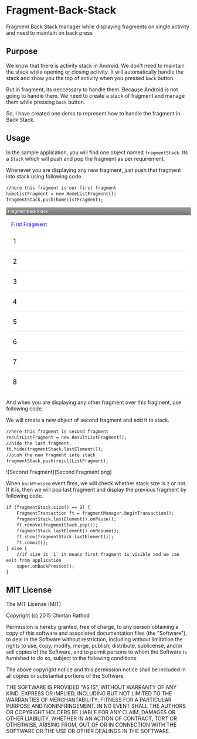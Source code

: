 Fragment-Back-Stack
===================

Fragment Back Stack manager while displaying fragments on single activity and need to maintain on back press

Purpose
-------------

We know that there is activity stack in Android. We don't need to maintain the stack while opening or closing
activity. It will automatically handle the stack and show you the top of activity when you pressed `back` button.

But in fragment, its neccessary to handle them. Because Android is not going to handle them. We need to create
a stack of fragment and manage them while pressing `back` button.

So, I have created one demo to represent how to handle the fragment in Back Stack.

Usage
-------------

In the sample application, you will find one object named `fragmentStack`. Its a `Stack` which will
push and pop the fragment as per requirement.

Whenever you are displaying any new fragment, just push that fragment into stack using following code.

    //here this fragment is our first fragment
    homeListFragment = new HomeListFragment();
    fragmentStack.push(homeListFragment);
    
![First Fragment](FirstFragment.png)
    
And when you are displaying any other fragment over this fragment, use following code.

We will create a new object of second fragment and add it to stack.

    //here this fragment is second fragment
    resultListFragment = new ResultListFragment();
    //hide the last fragment
    ft.hide(fragmentStack.lastElement());
    //push the new fragment into stack
    fragmentStack.push(resultListFragment);
		
![Second Fragment](Second Fragment.png)
	
When `backPressed` event fires, we will check whether stack size is `2` or not. If it is, then we will pop last 
fragment and display the previous fragment by following code.

    if (fragmentStack.size() == 2) {
        FragmentTransaction ft = fragmentManager.beginTransaction();
        fragmentStack.lastElement().onPause();
        ft.remove(fragmentStack.pop());
        fragmentStack.lastElement().onResume();
        ft.show(fragmentStack.lastElement());
        ft.commit();
    } else {
        //if size is `1` it means first fragment is visible and we can exit from application
        super.onBackPressed();
    }
    
MIT License
-------------

The MIT License (MIT)

Copyright (c) 2015 Chintan Rathod

Permission is hereby granted, free of charge, to any person obtaining a copy
of this software and associated documentation files (the "Software"), to deal
in the Software without restriction, including without limitation the rights
to use, copy, modify, merge, publish, distribute, sublicense, and/or sell
copies of the Software, and to permit persons to whom the Software is
furnished to do so, subject to the following conditions:

The above copyright notice and this permission notice shall be included in all
copies or substantial portions of the Software.

THE SOFTWARE IS PROVIDED "AS IS", WITHOUT WARRANTY OF ANY KIND, EXPRESS OR
IMPLIED, INCLUDING BUT NOT LIMITED TO THE WARRANTIES OF MERCHANTABILITY,
FITNESS FOR A PARTICULAR PURPOSE AND NONINFRINGEMENT. IN NO EVENT SHALL THE
AUTHORS OR COPYRIGHT HOLDERS BE LIABLE FOR ANY CLAIM, DAMAGES OR OTHER
LIABILITY, WHETHER IN AN ACTION OF CONTRACT, TORT OR OTHERWISE, ARISING FROM,
OUT OF OR IN CONNECTION WITH THE SOFTWARE OR THE USE OR OTHER DEALINGS IN THE
SOFTWARE.
